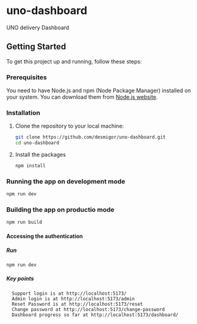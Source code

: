 # uno-dashboard
UNO delivery Dashboard

## Getting Started

To get this project up and running, follow these steps:

### Prerequisites

You need to have Node.js and npm (Node Package Manager) installed on your system. You can download them from [Node.js website](https://nodejs.org/).

### Installation

1. Clone the repository to your local machine:

   ```bash
   git clone https://github.com/desmigor/uno-dashboard.git
   cd uno-dashboard
   ```
2. Install the packages

   ```bash
   npm install
   ```
### Running the app on development mode

  ```bash
  npm run dev
  ```
### Building the app on productio mode

  ```bash
  npm run build
  ```

#### Accessing the authentication

##### Run 

```bash
npm run dev
```

##### Key points

      Support login is at http://localhost:5173/
      Admin login is at http://localhost:5173/admin
      Reset Password is at http://localhost:5173/reset
      Change password at http://localhost:5173/change-password
      Dashboard progress so far at http://localhost:5173/dashboard/


   




